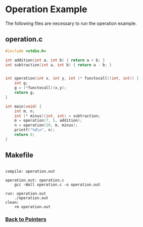 # Operation Example
The following files are necessary to run the operation example.

## operation.c
```c
#include <stdio.h>

int addition(int a, int b) { return a + b; }
int subtraction(int a, int b) { return a - b; }


int operation(int x, int y, int (* functocall)(int, int)) {
	int g;
	g = (*functocall)(x,y);
	return g;
}

int main(void) {
	int m, n;
	int (* minus)(int, int) = subtraction;
	m = operation(7, 5, addition);
	n = operation(20, m, minus);
	printf("%d\n", n);
	return 0;
}
```

## Makefile
```

compile: operation.out

operation.out: operation.c
	gcc -Wall operation.c -o operation.out

run: operation.out
	./operation.out
clean:
	rm operation.out

```

### [Back to Pointers](%WEBPATH%/classes/cs1730/pointers/)